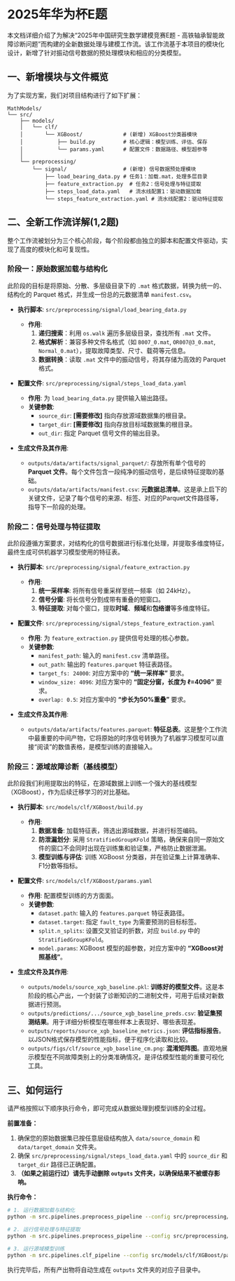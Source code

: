 # 2025年华为杯E题

本文档详细介绍了为解决“2025年中国研究生数学建模竞赛E题 - 高铁轴承智能故障诊断问题”而构建的全新数据处理与建模工作流。该工作流基于本项目的模块化设计，新增了针对振动信号数据的预处理模块和相应的分类模型。

## 一、新增模块与文件概览

为了实现方案，我们对项目结构进行了如下扩展：

```
MathModels/
└── src/
    ├── models/
    │   └── clf/
    │       └── XGBoost/             # (新增) XGBoost分类器模块
    │           ├── build.py         # 核心逻辑：模型训练、评估、保存
    │           └── params.yaml      # 配置文件：数据路径、模型超参等
    │
    └── preprocessing/
        └── signal/                  # (新增) 信号数据预处理模块
            ├── load_bearing_data.py # 任务1：加载.mat，处理多层目录
            ├── feature_extraction.py  # 任务2：信号处理与特征提取
            ├── steps_load_data.yaml   # 流水线配置1：驱动数据加载
            └── steps_feature_extraction.yaml # 流水线配置2：驱动特征提取
```

## 二、全新工作流详解(1,2题)

整个工作流被划分为三个核心阶段，每个阶段都由独立的脚本和配置文件驱动，实现了高度的模块化和可复现性。

### **阶段一：原始数据加载与结构化**

此阶段的目标是将原始、分散、多层级目录下的 `.mat` 格式数据，转换为统一的、结构化的 Parquet 格式，并生成一份总的元数据清单 `manifest.csv`。

  * **执行脚本**: `src/preprocessing/signal/load_bearing_data.py`

      * **作用**:
        1.  **递归搜索**：利用 `os.walk` 遍历多层级目录，查找所有 `.mat` 文件。
        2.  **格式解析**：兼容多种文件名格式（如 `B007_0.mat`, `OR007@3_0.mat`, `Normal_0.mat`），提取故障类型、尺寸、载荷等元信息。
        3.  **数据转换**：读取 `.mat` 文件中的振动信号，将其存储为高效的 Parquet 格式。

  * **配置文件**: `src/preprocessing/signal/steps_load_data.yaml`

      * **作用**: 为 `load_bearing_data.py` 提供输入输出路径。
      * **关键参数**:
          * `source_dir`: **[需要修改]** 指向存放源域数据集的根目录。
          * `target_dir`: **[需要修改]** 指向存放目标域数据集的根目录。
          * `out_dir`: 指定 Parquet 信号文件的输出目录。

  * **生成文件及其作用**:

      * `outputs/data/artifacts/signal_parquet/`: 存放所有单个信号的 **Parquet 文件**。每个文件包含一段纯净的振动信号，是后续特征提取的基础。
      * `outputs/data/artifacts/manifest.csv`: **元数据总清单**。这是承上启下的关键文件，记录了每个信号的来源、标签、对应的Parquet文件路径等，指导下一阶段的处理。

### **阶段二：信号处理与特征提取**

此阶段遵循方案要求，对结构化的信号数据进行标准化处理，并提取多维度特征，最终生成可供机器学习模型使用的特征表。

  * **执行脚本**: `src/preprocessing/signal/feature_extraction.py`

      * **作用**:
        1.  **统一采样率**: 将所有信号重采样至统一频率（如 24kHz）。
        2.  **信号分窗**: 将长信号分割成带有重叠的短窗口。
        3.  **特征提取**: 对每个窗口，提取**时域**、**频域**和**包络谱**等多维度特征。

  * **配置文件**: `src/preprocessing/signal/steps_feature_extraction.yaml`

      * **作用**: 为 `feature_extraction.py` 提供信号处理的核心参数。
      * **关键参数**:
          * `manifest_path`: 输入的 `manifest.csv` 清单路径。
          * `out_path`: 输出的 `features.parquet` 特征表路径。
          * `target_fs: 24000`: 对应方案中的 **“统一采样率”** 要求。
          * `window_size: 4096`: 对应方案中的 **“固定分窗，长度为 ℓ=4096”** 要求。
          * `overlap: 0.5`: 对应方案中的 **“步长为50%重叠”** 要求。

  * **生成文件及其作用**:

      * `outputs/data/artifacts/features.parquet`: **特征总表**。这是整个工作流中最重要的中间产物，它将原始的时序信号转换为了机器学习模型可以直接“阅读”的数值表格，是模型训练的直接输入。

### **阶段三：源域故障诊断（基线模型）**

此阶段我们利用提取出的特征，在源域数据上训练一个强大的基线模型（XGBoost），作为后续迁移学习的对比基础。

  * **执行脚本**: `src/models/clf/XGBoost/build.py`

      * **作用**:
        1.  **数据准备**: 加载特征表，筛选出源域数据，并进行标签编码。
        2.  **防泄漏划分**: 采用 `StratifiedGroupKFold` 策略，确保来自同一原始文件的窗口不会同时出现在训练集和验证集，严格防止数据泄漏。
        3.  **模型训练与评估**: 训练 XGBoost 分类器，并在验证集上计算准确率、F1分数等指标。

  * **配置文件**: `src/models/clf/XGBoost/params.yaml`

      * **作用**: 配置模型训练的方方面面。
      * **关键参数**:
          * `dataset.path`: 输入的 `features.parquet` 特征表路径。
          * `dataset.target`: 指定 `fault_type` 为需要预测的目标标签。
          * `split.n_splits`: 设置交叉验证的折数，对应 `build.py` 中的 `StratifiedGroupKFold`。
          * `model.params`: XGBoost 模型的超参数，对应方案中的 **“XGBoost对照基线”**。

  * **生成文件及其作用**:

      * `outputs/models/source_xgb_baseline.pkl`: **训练好的模型文件**。这是本阶段的核心产出，一个封装了诊断知识的二进制文件，可用于后续对新数据进行预测。
      * `outputs/predictions/.../source_xgb_baseline_preds.csv`: **验证集预测结果**。用于详细分析模型在哪些样本上表现好、哪些表现差。
      * `outputs/reports/source_xgb_baseline_metrics.json`: **评估指标报告**。以JSON格式保存模型的性能指标，便于程序化读取和比较。
      * `outputs/figs/clf/source_xgb_baseline_cm.png`: **混淆矩阵图**。直观地展示模型在不同故障类别上的分类准确情况，是评估模型性能的重要可视化工具。

## 三、如何运行

请严格按照以下顺序执行命令，即可完成从数据处理到模型训练的全过程。

**前置准备：**

1.  确保您的原始数据集已按任意层级结构放入 `data/source_domain` 和 `data/target_domain` 文件夹。
2.  确保 `src/preprocessing/signal/steps_load_data.yaml` 中的 `source_dir` 和 `target_dir` 路径已正确配置。
3.  **（如果之前运行过）请先手动删除 `outputs` 文件夹，以确保结果不被缓存影响。**

**执行命令：**

```bash
# 1. 运行数据加载与结构化
python -m src.pipelines.preprocess_pipeline --config src/preprocessing/signal/steps_load_data.yaml

# 2. 运行信号处理与特征提取
python -m src.pipelines.preprocess_pipeline --config src/preprocessing/signal/steps_feature_extraction.yaml

# 3. 运行源域模型训练
python -m src.pipelines.clf_pipeline --config src/models/clf/XGBoost/params.yaml
```

执行完毕后，所有产出物将自动生成在 `outputs` 文件夹的对应子目录中。

```
```